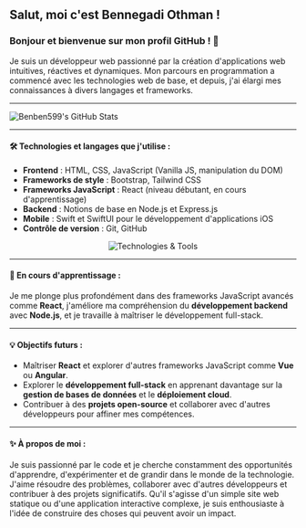 ## Salut, moi c'est Bennegadi Othman !
### Bonjour et bienvenue sur mon profil GitHub ! 👋

Je suis un développeur web passionné par la création d'applications web intuitives, réactives et dynamiques. Mon parcours en programmation a commencé avec les technologies web de base, et depuis, j'ai élargi mes connaissances à divers langages et frameworks.

---

![Benben599's GitHub Stats](https://github-readme-stats.vercel.app/api?username=Benben599&show_icons=true&theme=default)

---

#### 🛠️ **Technologies et langages que j'utilise :**
- **Frontend** : HTML, CSS, JavaScript (Vanilla JS, manipulation du DOM)
- **Frameworks de style** : Bootstrap, Tailwind CSS
- **Frameworks JavaScript** : React (niveau débutant, en cours d'apprentissage)
- **Backend** : Notions de base en Node.js et Express.js
- **Mobile** : Swift et SwiftUI pour le développement d'applications iOS
- **Contrôle de version** : Git, GitHub

 <p align="center">
  <img src="https://skillicons.dev/icons?i=html,css,js,react,nodejs,swift,git&theme=dark" alt="Technologies & Tools" />
</p>

---

#### 🌱 **En cours d'apprentissage :**
Je me plonge plus profondément dans des frameworks JavaScript avancés comme **React**, j'améliore ma compréhension du **développement backend** avec **Node.js**, et je travaille à maîtriser le développement full-stack.

---

#### 💡 **Objectifs futurs :**
- Maîtriser **React** et explorer d'autres frameworks JavaScript comme **Vue** ou **Angular**.
- Explorer le **développement full-stack** en apprenant davantage sur la **gestion de bases de données** et le **déploiement cloud**.
- Contribuer à des **projets open-source** et collaborer avec d'autres développeurs pour affiner mes compétences.

---

#### ✨ **À propos de moi :**
Je suis passionné par le code et je cherche constamment des opportunités d'apprendre, d'expérimenter et de grandir dans le monde de la technologie. J'aime résoudre des problèmes, collaborer avec d'autres développeurs et contribuer à des projets significatifs. Qu'il s'agisse d'un simple site web statique ou d'une application interactive complexe, je suis enthousiaste à l'idée de construire des choses qui peuvent avoir un impact.


